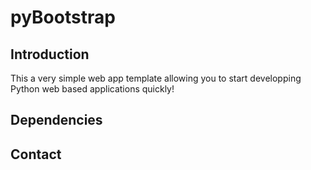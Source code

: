 # pyBootstrap
## Introduction
This a  very simple web app template allowing you to start developping Python web based applications quickly!

## Dependencies

## Contact


